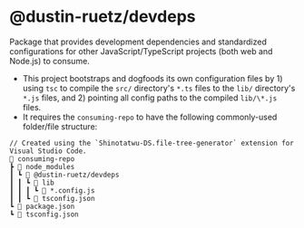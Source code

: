# @dustin-ruetz/devdeps

Package that provides development dependencies and standardized configurations for other JavaScript/TypeScript projects (both web and Node.js) to consume.

- This project bootstraps and dogfoods its own configuration files by 1) using `tsc` to compile the `src/` directory's `*.ts` files to the `lib/` directory's `*.js` files, and 2) pointing all config paths to the compiled `lib/\*.js` files.
- It requires the `consuming-repo` to have the following commonly-used folder/file structure:

```text
// Created using the `Shinotatwu-DS.file-tree-generator` extension for Visual Studio Code.
📂 consuming-repo
┣ 📂 node_modules
┃ ┗ 📂 @dustin-ruetz/devdeps
┃ ┃ ┗ 📂 lib
┃ ┃ ┃ ┗ 📄 *.config.js
┃ ┃ ┗ 📄 tsconfig.json
┗ 📄 package.json
┗ 📄 tsconfig.json
```
